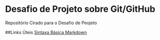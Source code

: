 # Desafio de Projeto sobre  Git/GitHub 
Repositório Cirado para o Desafio de Peojeto


##Links Úteis
[Sintaxa Básica Markdown](https://www.markdownguide.org/basic-syntax)

